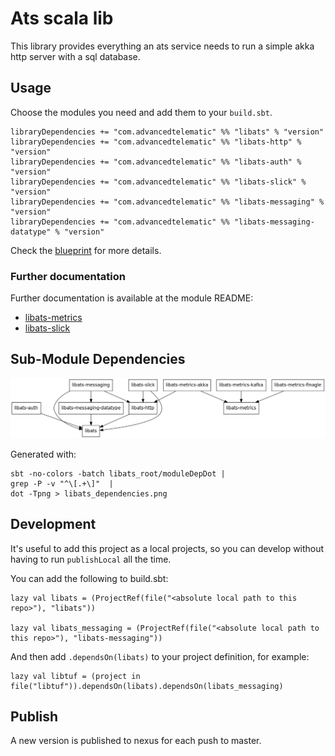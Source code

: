 #  Ats scala lib

This library provides everything an ats service needs to run a simple
akka http server with a sql database.

## Usage

Choose the modules you need and add them to your `build.sbt`.

    libraryDependencies += "com.advancedtelematic" %% "libats" % "version"
    libraryDependencies += "com.advancedtelematic" %% "libats-http" % "version"
    libraryDependencies += "com.advancedtelematic" %% "libats-auth" % "version"
    libraryDependencies += "com.advancedtelematic" %% "libats-slick" % "version"
    libraryDependencies += "com.advancedtelematic" %% "libats-messaging" % "version"
    libraryDependencies += "com.advancedtelematic" %% "libats-messaging-datatype" % "version"
    
Check the [blueprint](https://github.com/advancedtelematic/service-blueprint) for more details.

### Further documentation

Further documentation is available at the module README:

- [libats-metrics](libats-metrics/README.md)
- [libats-slick](libats-slick/README.adoc)

## Sub-Module Dependencies

![libats dependencies](libats_dependencies.png)

Generated with:

    sbt -no-colors -batch libats_root/moduleDepDot | 
    grep -P -v "^\[.+\]"  | 
    dot -Tpng > libats_dependencies.png

## Development

It's useful to add this project as a local projects, so you can
develop without having to run `publishLocal` all the time.

You can add the following to build.sbt:

    lazy val libats = (ProjectRef(file("<absolute local path to this repo>"), "libats"))
    
    lazy val libats_messaging = (ProjectRef(file("<absolute local path to this repo>"), "libats-messaging"))

And then add `.dependsOn(libats)` to your project definition, for example:

    lazy val libtuf = (project in file("libtuf")).dependsOn(libats).dependsOn(libats_messaging)
    
## Publish

A new version is published to nexus for each push to master.


